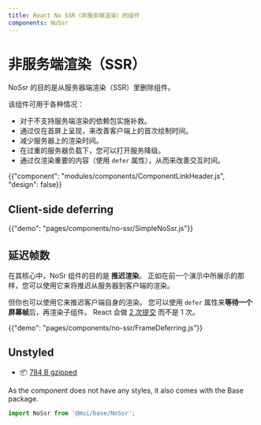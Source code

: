```yaml
---
title: React No SSR（非服务端渲染）的组件
components: NoSsr
---
```


# 非服务端渲染（SSR）

<p class="description">NoSsr 的目的是从服务器端渲染（SSR）里删除组件。</p>

该组件可用于各种情况：

- 对于不支持服务端渲染的依赖包实施补救。
- 通过仅在首屏上呈现，来改善客户端上的首次绘制时间。
- 减少服务器上的渲染时间。
- 在过重的服务器负载下，您可以打开服务降级。
- 通过仅渲染重要的内容（使用 `defer` 属性），从而来改善交互时间。

{{"component": "modules/components/ComponentLinkHeader.js", "design": false}}

## Client-side deferring

{{"demo": "pages/components/no-ssr/SimpleNoSsr.js"}}

## 延迟帧数

在其核心中，NoSr 组件的目的是 **推迟渲染**。 正如在前一个演示中所展示的那样，您可以使用它来将推迟从服务器到客户端的渲染。

但你也可以使用它来推迟客户端自身的渲染。 您可以使用 `defer` 属性来**等待一个屏幕帧**后，再渲染子组件。 React 会做  [2 次提交](https://reactjs.org/docs/strict-mode.html#detecting-unexpected-side-effects)  而不是 1 次。

{{"demo": "pages/components/no-ssr/FrameDeferring.js"}}

## Unstyled

- 📦 [784 B gzipped](https://bundlephobia.com/package/@mui/base@latest)

As the component does not have any styles, it also comes with the Base package.

```js
import NoSsr from '@mui/base/NoSsr';
```
